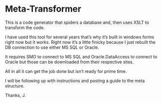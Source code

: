 Meta-Transformer
================

This is a code generator that spiders a database and, then uses XSLT to transform the code.

I have used this tool for several years that’s why it’s built in windows forms right now but it works. Right now it’s a little finicky because I just rebuilt the DB connection to use either MS SQL  or Oracle. 

It requires SMO to connect to MS SQL and Oracle.DataAccess to connect to Oracle but those can be downloaded from their respective sites. 

All in all it can get the job done but isn’t ready for prime time.

I will be following up with instructions and posting a guide to the meta structure. 

Thanks,
J. 


